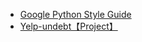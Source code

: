 - [Google Python Style Guide](https://google.github.io/styleguide/pyguide.html?utm_source=tuicool&utm_medium=referral)
- [Yelp-undebt【Project】](https://github.com/Yelp/undebt)